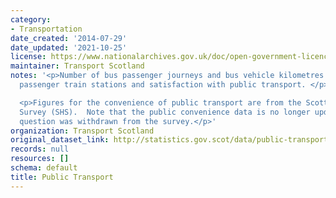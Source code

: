```yaml
---
category:
- Transportation
date_created: '2014-07-29'
date_updated: '2021-10-25'
license: https://www.nationalarchives.gov.uk/doc/open-government-licence/version/3/
maintainer: Transport Scotland
notes: '<p>Number of bus passenger journeys and bus vehicle kilometres on all services,
  passenger train stations and satisfaction with public transport. </p>

  <p>Figures for the convenience of public transport are from the Scottish Household
  Survey (SHS).  Note that the public convenience data is no longer updated as the
  question was withdrawn from the survey.</p>'
organization: Transport Scotland
original_dataset_link: http://statistics.gov.scot/data/public-transport
records: null
resources: []
schema: default
title: Public Transport
---
```

